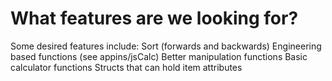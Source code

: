 # What features are we looking for?

Some desired features include:
  Sort (forwards and backwards)
  Engineering based functions (see appins/jsCalc)
  Better manipulation functions
  Basic calculator functions
  Structs that can hold item attributes
